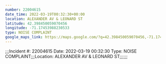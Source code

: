 ```yaml
---
number: 22004615
date_time: 2022-03-19T00:32:30+00:00
location: ALEXANDER AV & LEONARD ST
latitude: 42.398450059070456
longitude: -71.17453988230533
type: NOISE COMPLAINT
google_maps_link: https://maps.google.com/?q=42.398450059070456,-71.17453988230533
---
```


;;;Incident #: 22004615  Date: 2022-03-19 00:32:30   Type: NOISE COMPLAINT;;;Location: ALEXANDER AV & LEONARD ST;;;;;;
